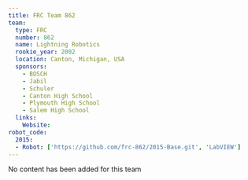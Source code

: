 ```yaml
---
title: FRC Team 862
team:
  type: FRC
  number: 862
  name: Lightning Robotics
  rookie_year: 2002
  location: Canton, Michigan, USA
  sponsors:
    - BOSCH
    - Jabil
    - Schuler
    - Canton High School
    - Plymouth High School
    - Salem High School
  links:
    Website:
robot_code:
  2015:
  - Robot: ['https://github.com/frc-862/2015-Base.git', 'LabVIEW']
---
```

No content has been added for this team